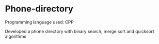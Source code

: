 # Phone-directory
Programming language used: CPP

Developed a phone directory with binary search, merge sort and quicksort algorithms

